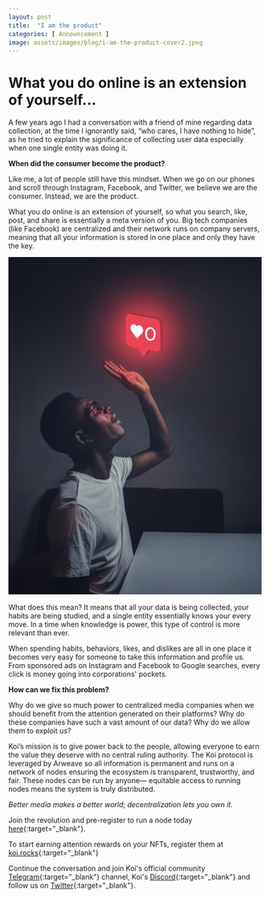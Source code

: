 ```yaml
---
layout: post
title:  "I am the product"
categories: [ Announcement ]
image: assets/images/blog/i-am-the-product-cover2.jpeg
---
```


# What you do online is an extension of yourself...

A few years ago I had a conversation with a friend of mine regarding data collection, at the time I ignorantly said, “who cares, I have nothing to hide”, as he tried to explain the significance of collecting user data especially when one single entity was doing it. 

**When did the consumer become the product?**

Like me, a lot of people still have this mindset. When we go on our phones and scroll through Instagram, Facebook, and Twitter, we believe we are the consumer. Instead, we are the product.

What you do online is an extension of yourself, so what you search, like, post,  and share is essentially a meta version of you. Big tech companies (like Facebook) are centralized and their network runs on company servers, meaning that all your information is stored in one place and only they have the key. 

<img src="/assets/images/blog/I-am-the-product-image2.jpeg">

What does this mean? It means that all your data is being collected, your habits are being studied, and a single entity essentially knows your every move. In a time when knowledge is power, this type of control is more relevant than ever. 

When spending habits, behaviors, likes, and dislikes are all in one place it becomes very easy for someone to take this information and profile us. From sponsored ads on Instagram and Facebook to Google searches, every click is money going into corporations' pockets. 

**How can we fix this problem?**

Why do we give so much power to centralized media companies when we should benefit from the attention generated on their platforms? Why do these companies have such a vast amount of our data? Why do we allow them to exploit us? 

Koi’s mission is to give power back to the people, allowing everyone to earn the value they deserve with no central ruling authority. The Koi protocol is leveraged by Arweave so all information is permanent and runs on a network of nodes ensuring the ecosystem is transparent, trustworthy, and fair. These nodes can be run by anyone— equitable access to running nodes means the system is truly distributed.

*Better media makes a better world; decentralization lets you own it.*

Join the revolution and pre-register to run a node today [here](https://docs.google.com/forms/d/e/1FAIpQLSduDTdxD3dDOvcbIcKlG7JWOsnDFVZFdLy0J38q_OOzUC3okA/viewform){:target="_blank"}.

To start earning attention rewards on your NFTs, register them at [koi.rocks](https://koi.rocks/contents){:target="_blank"}

Continue the conversation and join Koi's official community [Telegram](https://t.me/joinchat/OEHs_8T9-8ZhZmU5){:target="_blank"} channel, Koi's [Discord](https://discord.gg/zByqXPGEWy){:target="_blank"} and follow us on [Twitter](https://twitter.com/open_koi){:target="_blank"}. 
